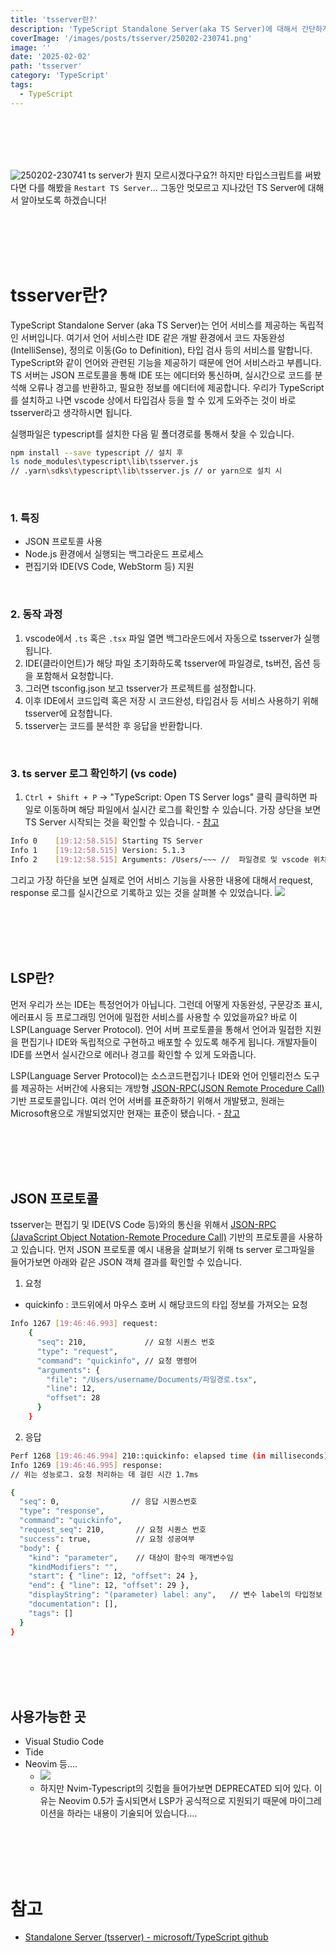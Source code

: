 ```yaml
---
title: 'tsserver란?'
description: 'TypeScript Standalone Server(aka TS Server)에 대해서 간단하게 살펴보도록 하겠습니다! '
coverImage: '/images/posts/tsserver/250202-230741.png'
image: ''
date: '2025-02-02'
path: 'tsserver'
category: 'TypeScript'
tags:
  - TypeScript
---
```


<br /><br /><br /><br />

![250202-230741](/images/posts/tsserver/250202-230741.png)
ts server가 뭔지 모르시겠다구요?! 하지만 타입스크립트를 써봤다면 다를 해봤을 `Restart TS Server`...
그동안 멋모르고 지나갔던 TS Server에 대해서 알아보도록 하겠습니다!

<br /><br /><br /><br />

# tsserver란?

TypeScript Standalone Server (aka TS Server)는 언어 서비스를 제공하는 독립적인 서버입니다. 여기서 언어 서비스란 IDE 같은 개발 환경에서 코드 자동완성(IntelliSense), 정의로 이동(Go to Definition), 타입 검사 등의 서비스를 말합니다. TypeScript와 같이 언어와 관련된 기능을 제공하기 때문에 언어 서비스라고 부릅니다. TS 서버는 JSON 프로토콜을 통해 IDE 또는 에디터와 통신하며, 실시간으로 코드를 분석해 오류나 경고를 반환하고, 필요한 정보를 에디터에 제공합니다.
우리가 TypeScript를 설치하고 나면 vscode 상에서 타입검사 등을 할 수 있게 도와주는 것이 바로 tsserver라고 생각하시면 됩니다.

실행파일은 typescript를 설치한 다음 밑 폴더경로를 통해서 찾을 수 있습니다.

```bash
npm install --save typescript // 설치 후
ls node_modules\typescript\lib\tsserver.js
// .yarn\sdks\typescript\lib\tsserver.js // or yarn으로 설치 시
```

<br />

### 1. 특징

- JSON 프로토콜 사용
- Node.js 환경에서 실행되는 백그라운드 프로세스
- 편집기와 IDE(VS Code, WebStorm 등) 지원

<br />

### 2. 동작 과정

1. vscode에서 `.ts` 혹은 `.tsx` 파일 열면 백그라운드에서 자동으로 tsserver가 실행됩니다.
2. IDE(클라이언트)가 해당 파일 초기화하도록 tsserver에 파일경로, ts버전, 옵션 등을 포함해서 요청합니다.
3. 그러면 tsconfig.json 보고 tsserver가 프로젝트를 설정합니다.
4. 이후 IDE에서 코드입력 혹은 저장 시 코드완성, 타입검사 등 서비스 사용하기 위해 tsserver에 요청합니다.
5. tsserver는 코드를 분석한 후 응답을 반환합니다.

<br />

### 3. ts server 로그 확인하기 (vs code)

1. `Ctrl + Shift + P` → "TypeScript: Open TS Server logs" 클릭
   클릭하면 파일로 이동하며 해당 파일에서 실시간 로그를 확인할 수 있습니다.
   가장 상단을 보면 TS Server 시작되는 것을 확인할 수 있습니다. - [참고](https://github.com/microsoft/TypeScript/wiki/Getting-logs-from-TS-Server-in-VS-Code)

```bash
Info 0    [19:12:58.515] Starting TS Server
Info 1    [19:12:58.515] Version: 5.1.3
Info 2    [19:12:58.515] Arguments: /Users/~~~ //  파일경로 및 vscode 위치 표시
```

그리고 가장 하단을 보면 실제로 언어 서비스 기능을 사용한 내용에 대해서 request, response 로그를 실시간으로 기록하고 있는 것을 살펴볼 수 있었습니다.
![](https://velog.velcdn.com/images/xmun74/post/12e70ac9-6a18-4920-b978-f8ec645535bb/image.png)

<br /><br /><br /><br />

## LSP란?

먼저 우리가 쓰는 IDE는 특정언어가 아닙니다. 그런데 어떻게 자동완성, 구문강조 표시, 에러표시 등 프로그래밍 언어에 밀접한 서비스를 사용할 수 있었을까요? 바로 이 LSP(Language Server Protocol). 언어 서버 프로토콜을 통해서 언어과 밀접한 지원을 편집기나 IDE와 독립적으로 구현하고 배포할 수 있도록 해주게 됩니다. 개발자들이 IDE를 쓰면서 실시간으로 에러나 경고를 확인할 수 있게 도와줍니다.

LSP(Language Server Protocol)는 소스코드편집기나 IDE와 언어 인텔리전스 도구를 제공하는 서버간에 사용되는 개방형 [JSON-RPC(JSON Remote Procedure Call)](https://en.wikipedia.org/wiki/JSON-RPC) 기반 프로토콜입니다. 여러 언어 서버를 표준화하기 위해서 개발됐고, 원래는 Microsoft용으로 개발되었지만 현재는 표준이 됐습니다. - [참고](https://en.wikipedia.org/wiki/Language_Server_Protocol)

<br /><br /><br /><br />

## JSON 프로토콜

tsserver는 편집기 및 IDE(VS Code 등)와의 통신을 위해서 [JSON-RPC (JavaScript Object Notation-Remote Procedure Call)](https://en.wikipedia.org/wiki/JSON-RPC) 기반의 프로토콜을 사용하고 있습니다.
먼저 JSON 프로토콜 예시 내용을 살펴보기 위해 ts server 로그파일을 들어가보면 아래와 같은 JSON 객체 결과를 확인할 수 있습니다.

1. 요청

- quickinfo : 코드위에서 마우스 호버 시 해당코드의 타입 정보를 가져오는 요청

```bash
Info 1267 [19:46:46.993] request:
    {
      "seq": 210,             // 요청 시퀀스 번호
      "type": "request",
      "command": "quickinfo", // 요청 명령어
      "arguments": {
        "file": "/Users/username/Documents/파일경로.tsx",
        "line": 12,
        "offset": 28
      }
    }
```

2. 응답

```bash
Perf 1268 [19:46:46.994] 210::quickinfo: elapsed time (in milliseconds) 1.7008
Info 1269 [19:46:46.995] response:
// 위는 성능로그. 요청 처리하는 데 걸린 시간 1.7ms

{
  "seq": 0,                // 응답 시퀀스번호
  "type": "response",
  "command": "quickinfo",
  "request_seq": 210,       // 요청 시퀀스 번호
  "success": true,          // 요청 성공여부
  "body": {
    "kind": "parameter",    // 대상이 함수의 매개변수임
    "kindModifiers": "",
    "start": { "line": 12, "offset": 24 },
    "end": { "line": 12, "offset": 29 },
    "displayString": "(parameter) label: any",   // 변수 label의 타입정보
    "documentation": [],
    "tags": []
  }
}
```

<br /><br /><br /><br />

## 사용가능한 곳

- Visual Studio Code
- Tide
- Neovim 등....
  - ![](https://velog.velcdn.com/images/xmun74/post/5b515aa6-c537-4935-ac7a-a018483841d5/image.png)
  - 하지만 Nvim-Typescript의 깃헙을 들어가보면 DEPRECATED 되어 있다. 이유는 Neovim 0.5가 출시되면서 LSP가 공식적으로 지원되기 때문에 마이그레이션을 하라는 내용이 기술되어 있습니다....

<br /><br /><br /><br />

# 참고

- [Standalone Server (tsserver) - microsoft/TypeScript github](<https://github.com/microsoft/TypeScript/wiki/Standalone-Server-(tsserver)>)
